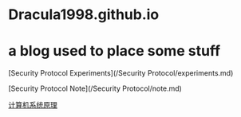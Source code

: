 # Dracula1998.github.io

# a blog used to place some stuff

[Security Protocol Experiments](/Security Protocol/experiments.md)

[Security Protocol Note](/Security Protocol/note.md)

[计算机系统原理](计算机系统原理.md)

